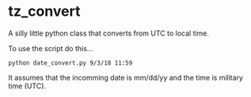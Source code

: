 # tz_convert

A silly little python class that converts from UTC to local time.

To use the script do this...

```
python date_convert.py 9/3/18 11:59
```

It assumes that the incomming date is mm/dd/yy and the time is military time (UTC).


